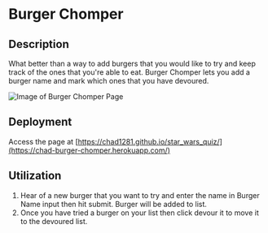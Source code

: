 # Burger Chomper

## Description

What better than a way to add burgers that you would like to try and keep track of the ones that you're able to eat. Burger Chomper lets you add a burger name and mark which ones that you have devoured.

![Image of Burger Chomper Page]()

## Deployment

Access the page at [https://chad1281.github.io/star_wars_quiz/](https://chad-burger-chomper.herokuapp.com/)

## Utilization

1. Hear of a new burger that you want to try and enter the name in Burger Name input then hit submit. Burger will be added to list.
2. Once you have tried a burger on your list then click devour it to move it to the devoured list. 


